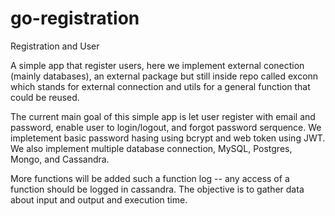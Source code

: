 # go-registration
Registration and User 

A simple app that register users, here we implement external conection (mainly databases), an external package but still inside repo called exconn which stands for external connection and utils for a general function that could be reused.

The current main goal of this simple app is let user register with email and password, enable user to login/logout, and forgot
password serquence. We impletement basic password hasing using bcrypt and web token using JWT. We also implement multiple 
database connection, MySQL, Postgres, Mongo, and Cassandra.

More functions will be added such a function log -- any access of a function should be logged in cassandra. The objective is to gather data about input and output and execution time.


